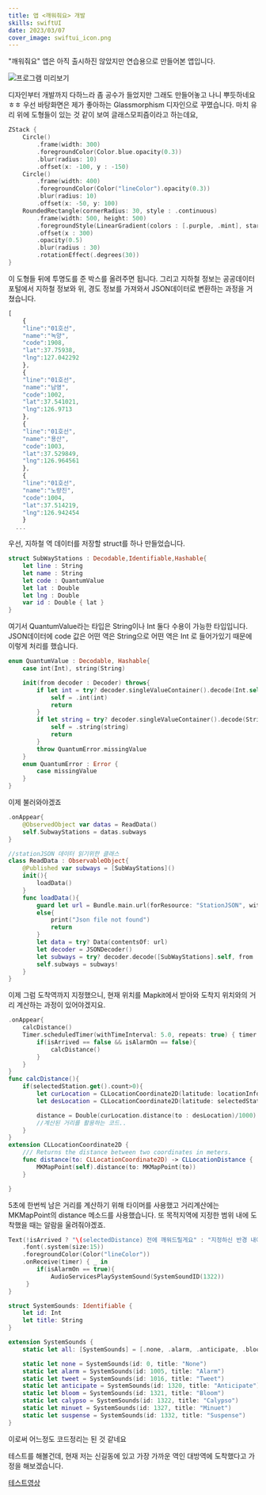 ```yaml
---
title: 앱 <깨워줘요> 개발
skills: swiftUI
date: 2023/03/07
cover_image: swiftui_icon.png
---
```


"깨워줘요" 앱은 아직 출시하진 않았지만 연습용으로 만들어본 앱입니다.

![프로그램 미리보기](/images/8_1.png)

디자인부터 개발까지 다하느라 좀 공수가 들었지만 그래도 만들어놓고 나니 뿌듯하네요ㅎㅎ
우선 바탕화면은 제가 좋아하는 Glassmorphism 디자인으로 꾸몄습니다.
마치 유리 위에 도형들이 있는 것 같이 보여 글래스모피즘이라고 하는데요,

```swift
ZStack {
    Circle()
        .frame(width: 300)
        .foregroundColor(Color.blue.opacity(0.3))
        .blur(radius: 10)
        .offset(x: -100, y : -150)
    Circle()
        .frame(width: 400)
        .foregroundColor(Color("lineColor").opacity(0.3))
        .blur(radius: 10)
        .offset(x: -50, y: 100)
    RoundedRectangle(cornerRadius: 30, style : .continuous)
        .frame(width: 500, height: 500)
        .foregroundStyle(LinearGradient(colors : [.purple, .mint], startPoint: .top, endPoint: .leading))
        .offset(x : 300)
        .opacity(0.5)
        .blur(radius : 30)
        .rotationEffect(.degrees(30))
}
```

이 도형들 뒤에 투명도를 준 박스를 올려주면 됩니다.
그리고 지하철 정보는 공공데이터포털에서 지하철 정보와 위, 경도 정보를 가져와서 JSON데이터로 변환하는 과정을 거쳤습니다.

```javascript
[
    {
    "line":"01호선",
    "name":"녹양",
    "code":1908,
    "lat":37.75938,
    "lng":127.042292
    },
    {
    "line":"01호선",
    "name":"남영",
    "code":1002,
    "lat":37.541021,
    "lng":126.9713
    },
    {
    "line":"01호선",
    "name":"용산",
    "code":1003,
    "lat":37.529849,
    "lng":126.964561
    },
    {
    "line":"01호선",
    "name":"노량진",
    "code":1004,
    "lat":37.514219,
    "lng":126.942454
    }
  ...
```

우선, 지하철 역 데이터를 저장할 struct를 하나 만들었습니다.

```swift
struct SubWayStations : Decodable,Identifiable,Hashable{
    let line : String
    let name : String
    let code : QuantumValue
    let lat : Double
    let lng : Double
    var id : Double { lat }
}
```

여기서 QuantumValue라는 타입은 String이나 Int 둘다 수용이 가능한 타입입니다. JSON데이터에 code 값은 어떤 역은 String으로 어떤 역은 Int 로 들어가있기 때문에 이렇게 처리를 했습니다.

```swift
enum QuantumValue : Decodable, Hashable{
    case int(Int), string(String)

    init(from decoder : Decoder) throws{
        if let int = try? decoder.singleValueContainer().decode(Int.self){
            self = .int(int)
            return
        }
        if let string = try? decoder.singleValueContainer().decode(String.self){
            self = .string(string)
            return
        }
        throw QuantumError.missingValue
    }
    enum QuantumError : Error {
        case missingValue
    }
}
```

이제 불러와야겠죠

```swift
.onAppear{
    @ObservedObject var datas = ReadData()
    self.SubwayStations = datas.subways
}
```

```swift
//stationJSON 데이터 읽기위한 클래스
class ReadData : ObservableObject{
    @Published var subways = [SubWayStations]()
    init(){
        loadData()
    }
    func loadData(){
        guard let url = Bundle.main.url(forResource: "StationJSON", withExtension: "json")
        else{
            print("Json file not found")
            return
        }
        let data = try? Data(contentsOf: url)
        let decoder = JSONDecoder()
        let subways = try? decoder.decode([SubWayStations].self, from : data!)
        self.subways = subways!
    }
}
```

이제 그럼 도착역까지 지정했으니,
현재 위치를 Mapkit에서 받아와 도착지 위치와의 거리 계산하는 과정이 있어야겠지요.

```swift
.onAppear{
    calcDistance()
    Timer.scheduledTimer(withTimeInterval: 5.0, repeats: true) { timer in
        if(isArrived == false && isAlarmOn == false){
            calcDistance()
        }
    }
}
func calcDistance(){
    if(selectedStation.get().count>0){
        let curLocation = CLLocationCoordinate2D(latitude: locationInfo.get().center.latitude, longitude: locationInfo.get().center.longitude)
        let desLocation = CLLocationCoordinate2D(latitude: selectedStation.get()[0].lat, longitude: selectedStation.get()[0].lng)

        distance = Double(curLocation.distance(to : desLocation)/1000)
        //계산된 거리를 활용하는 코드..
    }
}
extension CLLocationCoordinate2D {
    /// Returns the distance between two coordinates in meters.
    func distance(to: CLLocationCoordinate2D) -> CLLocationDistance {
        MKMapPoint(self).distance(to: MKMapPoint(to))
    }

}
```

5초에 한번씩 남은 거리를 계산하기 위해 타이머를 사용했고 거리계산에는 MKMapPoint의 distance 메소드를 사용했습니다.
또 목적지역에 지정한 범위 내에 도착했을 때는 알람을 울려줘야겠죠.

```swift
Text(!isArrived ? "\(selectedDistance) 전에 깨워드릴게요" : "지정하신 반경 내에 도착했어요")
    .font(.system(size:15))
    .foregroundColor(Color("lineColor"))
    .onReceive(timer) { _ in
        if(isAlarmOn == true){
            AudioServicesPlaySystemSound(SystemSoundID(1322))
     }
}

struct SystemSounds: Identifiable {
    let id: Int
    let title: String
}

extension SystemSounds {
    static let all: [SystemSounds] = [.none, .alarm, .anticipate, .bloom, .calypso, .minuet, .suspense, .tweet]

    static let none = SystemSounds(id: 0, title: "None")
    static let alarm = SystemSounds(id: 1005, title: "Alarm")
    static let tweet = SystemSounds(id: 1016, title: "Tweet")
    static let anticipate = SystemSounds(id: 1320, title: "Anticipate")
    static let bloom = SystemSounds(id: 1321, title: "Bloom")
    static let calypso = SystemSounds(id: 1322, title: "Calypso")
    static let minuet = SystemSounds(id: 1327, title: "Minuet")
    static let suspense = SystemSounds(id: 1332, title: "Suspense")
}
```

이로써 어느정도 코드정리는 된 것 같네요

테스트를 해볼건데, 현재 저는 신길동에 있고 가장 가까운 역인 대방역에 도착했다고 가정을 해보겠습니다.

[테스트영상](https://tv.kakao.com/v/436301700)
